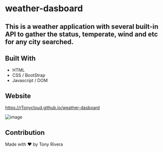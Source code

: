 # weather-dasboard
## This is a weather application with several built-in API to gather the status, temperate, wind and etc for any city searched.

## Built With
* HTML
* CSS / BootStrap
* Javascript / DOM

## Website
https://rTonycloud.github.io/weather-dasboard

![image](![image](https://user-images.githubusercontent.com/85594926/129451820-94d94d26-82da-494d-a838-b9fcdbd402c7.png))

## Contribution
Made with ❤️ by Tony Rivera

